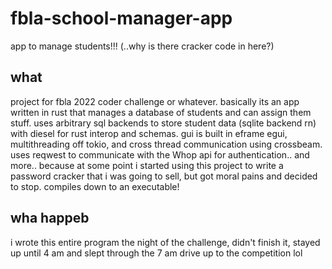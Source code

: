 # fbla-school-manager-app
app to manage students!!! (..why is there cracker code in here?)

## what
project for fbla 2022 coder challenge or whatever. basically its an app written in rust that manages a database of students and can assign them stuff. uses arbitrary sql backends to store student data (sqlite backend rn) with diesel for rust interop and schemas. gui is built in eframe egui, multithreading off tokio, and cross thread communication using crossbeam. uses reqwest to communicate with the Whop api for authentication.. and more.. because at some point i started using this project to write a password cracker that i was going to sell, but got moral pains and decided to stop. compiles down to an executable!

## wha happeb
i wrote this entire program the night of the challenge, didn't finish it, stayed up until 4 am and slept through the 7 am drive up to the competition lol
